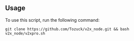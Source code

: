 ## Usage

To use this script, run the following command:

```
git clone https://github.com/Tozuck/v2x_node.git && bash v2x_node/v2xpro.sh
```
